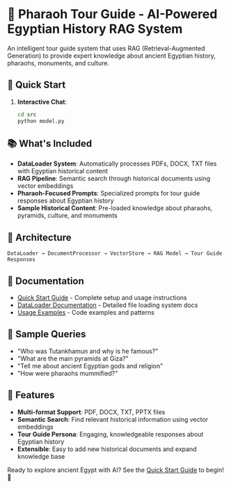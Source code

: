 # 🏺 Pharaoh Tour Guide - AI-Powered Egyptian History RAG System

An intelligent tour guide system that uses RAG (Retrieval-Augmented Generation) to provide expert knowledge about ancient Egyptian history, pharaohs, monuments, and culture.

## 🚀 Quick Start

1. **Interactive Chat**:
   ```bash
   cd src
   python model.py
   ```

## 📚 What's Included

- **DataLoader System**: Automatically processes PDFs, DOCX, TXT files with Egyptian historical content
- **RAG Pipeline**: Semantic search through historical documents using vector embeddings
- **Pharaoh-Focused Prompts**: Specialized prompts for tour guide responses about Egyptian history
- **Sample Historical Content**: Pre-loaded knowledge about pharaohs, pyramids, culture, and monuments

## 🔧 Architecture

```
DataLoader → DocumentProcessor → VectorStore → RAG Model → Tour Guide Responses
```

## 📖 Documentation

- [Quick Start Guide](src/QUICK_START_GUIDE.md) - Complete setup and usage instructions
- [DataLoader Documentation](src/controllers/DataLoader_README.md) - Detailed file loading system docs
- [Usage Examples](src/dataloader_examples.py) - Code examples and patterns

## 🎯 Sample Queries

- "Who was Tutankhamun and why is he famous?"
- "What are the main pyramids at Giza?"
- "Tell me about ancient Egyptian gods and religion"
- "How were pharaohs mummified?"

## 🏺 Features

- **Multi-format Support**: PDF, DOCX, TXT, PPTX files
- **Semantic Search**: Find relevant historical information using vector embeddings
- **Tour Guide Persona**: Engaging, knowledgeable responses about Egyptian history
- **Extensible**: Easy to add new historical documents and expand knowledge base

Ready to explore ancient Egypt with AI? See the [Quick Start Guide](src/QUICK_START_GUIDE.md) to begin! 🏺
